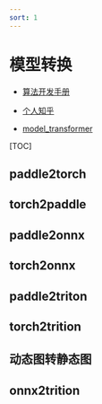 ```yaml
---
sort: 1
---
```




# 模型转换

* [算法开发手册](https://kg-nlp.github.io/Algorithm-Project-Manual)

* [个人知乎](https://zhihu.com/people/zhangyj-n)

* [model_transformer](https://github.com/kg-nlp/model_transformer)

  




[TOC]

## paddle2torch



## torch2paddle



## paddle2onnx



## torch2onnx



## paddle2triton



## torch2trition



## 动态图转静态图



## onnx2trition


